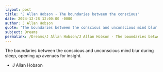 ```yaml
---
layout: post
title: "J Allan Hobson - The boundaries between the conscious"
date: 2024-12-28 12:00:00 -0000
author: J Allan Hobson
quote: "The boundaries between the conscious and unconscious mind blur during sleep, opening up avenues for insight."
subject: Dreams
permalink: /Dreams/J Allan Hobson/J Allan Hobson - The boundaries between the conscious
---
```


The boundaries between the conscious and unconscious mind blur during sleep, opening up avenues for insight.

- J Allan Hobson

